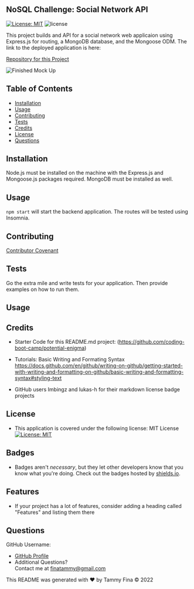 ##  NoSQL Challenge: Social Network API
 [![License: MIT](https://img.shields.io/badge/License-MIT-yellow.svg)](https://opensource.org/licenses/MIT)
![license](https://user-images.githubusercontent.com/12851682/148693806-087c3c6d-8245-4b8a-9c0b-56b63f3299fd.png)

This project builds and API for a social network web applicaion using Express.js for routing, a MongoDB database, and the Mongoose ODM.
The link to the deployed application is here:

[Repository for this Project](https://github.com/trfina/NoSQL-API)

![Finished Mock Up](./assets/images/prompts.png)

## Table of Contents
* [Installation](#installation)
* [Usage](#usage)
* [Contributing](#contributing)
* [Tests](#tests)
* [Credits](#credits)
* [License](#license)
* [Questions](#questions)

## Installation
Node.js must be installed on the machine with the Express.js and Mongoose.js packages required.
MongoDB must be installed as well.

## Usage
`npm start` will start the backend application.  The routes will be tested using Insomnia.

## Contributing
[Contributor Covenant](https://www.contributor-covenant.org/) 
    
## Tests
Go the extra mile and write tests for your application. Then provide examples on how to run them.
    
## Usage 


## Credits

- Starter Code for this README.md project:
(https://github.com/coding-boot-camp/potential-enigma)

- Tutorials:
Basic Writing and Formating Syntax
https://docs.github.com/en/github/writing-on-github/getting-started-with-writing-and-formatting-on-github/basic-writing-and-formatting-syntax#styling-text

- GitHub users Imbingz and lukas-h for their markdown license badge projects 

## License
- This application is covered under the following license: MIT License
  [![License: MIT](https://img.shields.io/badge/License-MIT-yellow.svg)](https://opensource.org/licenses/MIT)

## Badges

- Badges aren't _necessary_, but they let other developers know that you know what you're doing. Check out the badges hosted by [shields.io](https://shields.io/). 


## Features

- If your project has a lot of features, consider adding a heading called "Features" and listing them there

## Questions

GitHub Username:
  
- [GitHub Profile](https://github.com/trfina)
- Additional Questions?  
Contact me at finatammy@gmail.com

 This README was generated with ❤️ by Tammy Fina © 2022
